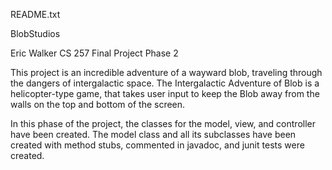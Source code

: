 README.txt

BlobStudios

Eric Walker
CS 257 Final Project Phase 2

This project is an incredible adventure of a wayward blob, traveling through the dangers of intergalactic space. The Intergalactic Adventure of Blob is a helicopter-type game, that takes user input to keep the Blob away from the walls on the top and bottom of the screen.

In this phase of the project, the classes for the model, view, and controller have been created. The model class and all its subclasses have been created with method stubs, commented in javadoc, and junit tests were created.